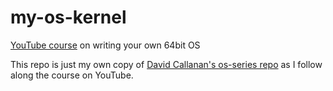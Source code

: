 # my-os-kernel
[YouTube course](https://www.youtube.com/watch?v=FkrpUaGThTQ) on writing your own 64bit OS

This repo is just my own copy of [David Callanan's os-series repo](https://github.com/davidcallanan/os-series) as I follow along the course on YouTube.
